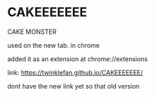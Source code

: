# CAKEEEEEEE
CAKE MONSTER

used on the new tab. in chrome

added it as an extension at chrome://extensions

link: https://twinklefan.github.io/CAKEEEEEEE/

dont have the new link yet so that old version
